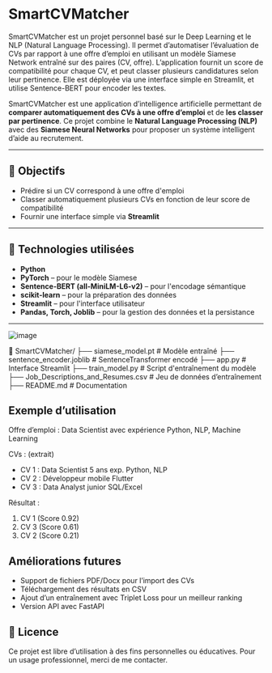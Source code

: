 # SmartCVMatcher
SmartCVMatcher est un projet personnel basé sur le Deep Learning et le NLP (Natural Language Processing). Il permet d’automatiser l’évaluation de CVs par rapport à une offre d’emploi en utilisant un modèle Siamese Network entraîné sur des paires (CV, offre).
L’application fournit un score de compatibilité pour chaque CV, et peut classer plusieurs candidatures selon leur pertinence.
Elle est déployée via une interface simple en Streamlit, et utilise Sentence-BERT pour encoder les textes.

SmartCVMatcher est une application d’intelligence artificielle permettant de **comparer automatiquement des CVs à une offre d’emploi** et de **les classer par pertinence**. Ce projet combine le **Natural Language Processing (NLP)** avec des **Siamese Neural Networks** pour proposer un système intelligent d’aide au recrutement.

---

## 🎯 Objectifs

- Prédire si un CV correspond à une offre d'emploi
- Classer automatiquement plusieurs CVs en fonction de leur score de compatibilité
- Fournir une interface simple via **Streamlit**

---

## 🧠 Technologies utilisées

- **Python**
- **PyTorch** – pour le modèle Siamese
- **Sentence-BERT (all-MiniLM-L6-v2)** – pour l'encodage sémantique
- **scikit-learn** – pour la préparation des données
- **Streamlit** – pour l'interface utilisateur
- **Pandas, Torch, Joblib** – pour la gestion des données et la persistance

---

![image](https://github.com/user-attachments/assets/b57fe978-b709-4424-a951-d8d03638017b)

📁 SmartCVMatcher/
├── siamese_model.pt              # Modèle entraîné
├── sentence_encoder.joblib       # SentenceTransformer encodé
├── app.py                        # Interface Streamlit
├── train_model.py                # Script d'entraînement du modèle
├── Job_Descriptions_and_Resumes.csv  # Jeu de données d’entraînement
├── README.md                     # Documentation


## Exemple d’utilisation
Offre d’emploi : Data Scientist avec expérience Python, NLP, Machine Learning

CVs : (extrait)
- CV 1 : Data Scientist 5 ans exp. Python, NLP
- CV 2 : Développeur mobile Flutter
- CV 3 : Data Analyst junior SQL/Excel

Résultat :
1. CV 1 (Score 0.92)
2. CV 3 (Score 0.61)
3. CV 2 (Score 0.21)

## Améliorations futures
- Support de fichiers PDF/Docx pour l’import des CVs
- Téléchargement des résultats en CSV
- Ajout d’un entraînement avec Triplet Loss pour un meilleur ranking
- Version API avec FastAPI

## 📄 Licence
Ce projet est libre d’utilisation à des fins personnelles ou éducatives. Pour un usage professionnel, merci de me contacter.
